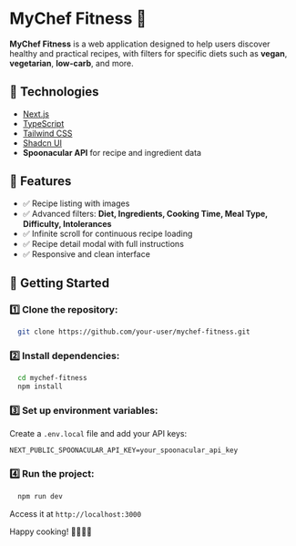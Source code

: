 # MyChef Fitness 🍏

**MyChef Fitness** is a web application designed to help users discover healthy and practical recipes, with filters for specific diets such as **vegan**, **vegetarian**, **low-carb**, and more.


## 🚀 Technologies
- [Next.js](https://nextjs.org/)
- [TypeScript](https://www.typescriptlang.org/)
- [Tailwind CSS](https://tailwindcss.com/)
- [Shadcn UI](https://ui.shadcn.com/)
- **Spoonacular API** for recipe and ingredient data

## 🥗 Features
- ✅ Recipe listing with images
- ✅ Advanced filters: **Diet, Ingredients, Cooking Time, Meal Type, Difficulty, Intolerances**
- ✅ Infinite scroll for continuous recipe loading
- ✅ Recipe detail modal with full instructions
- ✅ Responsive and clean interface

## 🔧 Getting Started

### 1️⃣ Clone the repository:
```bash
  git clone https://github.com/your-user/mychef-fitness.git
```

### 2️⃣ Install dependencies:
```bash
  cd mychef-fitness
  npm install
```

### 3️⃣ Set up environment variables:
Create a `.env.local` file and add your API keys:
```env
NEXT_PUBLIC_SPOONACULAR_API_KEY=your_spoonacular_api_key
```

### 4️⃣ Run the project:
```bash
  npm run dev
```
Access it at `http://localhost:3000`

Happy cooking! 👩‍🍳👨‍🍳
